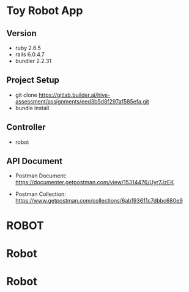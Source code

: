 # Toy Robot App


## Version

- ruby 2.6.5
- rails 6.0.4.7
- bundler 2.2.31


## Project Setup

- git clone https://gitlab.builder.ai/hive-assessment/assignments/eed3b5d8f297af585efa.git
- bundle install


## Controller

- robot

## API Document

- Postman Document: https://documenter.getpostman.com/view/15314476/Uyr7JzEK

- Postman Collection: https://www.getpostman.com/collections/6ab193611c7dbbc680e9
# ROBOT
# Robot
# Robot
